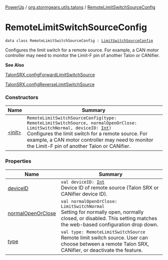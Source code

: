[PowerUp](../../index.md) / [org.stormgears.utils.talons](../index.md) / [RemoteLimitSwitchSourceConfig](./index.md)

# RemoteLimitSwitchSourceConfig

`data class RemoteLimitSwitchSourceConfig : `[`LimitSwitchSourceConfig`](../-limit-switch-source-config.md)

Configures the limit switch for a remote source. For example, a CAN motor controller may need to monitor the
Limit-F pin of another Talon or CANifier.

**See Also**

[TalonSRX.configForwardLimitSwitchSource](#)

[TalonSRX.configReverseLimitSwitchSource](#)

### Constructors

| Name | Summary |
|---|---|
| [&lt;init&gt;](-init-.md) | `RemoteLimitSwitchSourceConfig(type: RemoteLimitSwitchSource, normalOpenOrClose: LimitSwitchNormal, deviceID: `[`Int`](https://kotlinlang.org/api/latest/jvm/stdlib/kotlin/-int/index.html)`)`<br>Configures the limit switch for a remote source. For example, a CAN motor controller may need to monitor the Limit-F pin of another Talon or CANifier. |

### Properties

| Name | Summary |
|---|---|
| [deviceID](device-i-d.md) | `val deviceID: `[`Int`](https://kotlinlang.org/api/latest/jvm/stdlib/kotlin/-int/index.html)<br>Device ID of remote source (Talon SRX or CANifier device ID). |
| [normalOpenOrClose](normal-open-or-close.md) | `val normalOpenOrClose: LimitSwitchNormal`<br>Setting for normally open, normally closed, or disabled. This setting matches the web-based configuration drop down. |
| [type](type.md) | `val type: RemoteLimitSwitchSource`<br>Remote limit switch source. User can choose between a remote Talon SRX, CANifier, or deactivate the feature. |
